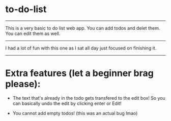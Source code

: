 # to-do-list

---

This is a very basic to do list web app. You can add todos and delet them. You can edit them as well.

---

I had a lot of fun with this one as I sat all day just focused on finishing it.

---

# Extra features (let a beginner brag please):

- The text that's already in the todo gets transfered to the edit box! So you can basically undo the edit by clicking enter or Edit!

- You cannot add empty todos! (this was an actual bug lmao)
